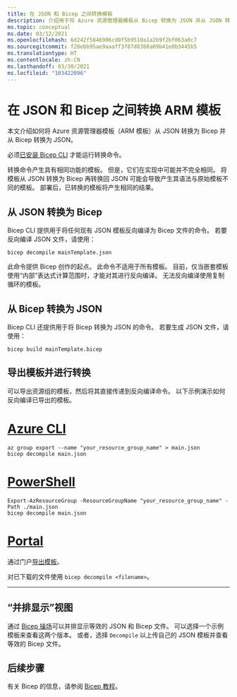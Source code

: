 ```yaml
---
title: 在 JSON 和 Bicep 之间转换模板
description: 介绍用于将 Azure 资源管理器模板从 Bicep 转换为 JSON 并从 JSON 转换为 Bicep 的命令。
ms.topic: conceptual
ms.date: 03/12/2021
ms.openlocfilehash: 6d242f5846996cd0f5b9510a1a2b9f2bf063a0c7
ms.sourcegitcommit: f28ebb95ae9aaaff3f87d8388a09b41e0b3445b5
ms.translationtype: HT
ms.contentlocale: zh-CN
ms.lasthandoff: 03/30/2021
ms.locfileid: "103422096"
---
```

# <a name="converting-arm-templates-between-json-and-bicep"></a>在 JSON 和 Bicep 之间转换 ARM 模板

本文介绍如何将 Azure 资源管理器模板（ARM 模板）从 JSON 转换为 Bicep 并从 Bicep 转换为 JSON。

必须[已安装 Bicep CLI](bicep-install.md) 才能运行转换命令。

转换命令产生具有相同功能的模板。 但是，它们在实现中可能并不完全相同。 将模板从 JSON 转换为 Bicep 再转换回 JSON 可能会导致产生其语法与原始模板不同的模板。 部署后，已转换的模板将产生相同的结果。

## <a name="convert-from-json-to-bicep"></a>从 JSON 转换为 Bicep

Bicep CLI 提供用于将任何现有 JSON 模板反向编译为 Bicep 文件的命令。 若要反向编译 JSON 文件，请使用：

```azurecli
bicep decompile mainTemplate.json
```

此命令提供 Bicep 创作的起点。 此命令不适用于所有模板。 目前，仅当嵌套模板使用“内部”表达式计算范围时，才能对其进行反向编译。 无法反向编译使用复制循环的模板。

## <a name="convert-from-bicep-to-json"></a>从 Bicep 转换为 JSON

Bicep CLI 还提供用于将 Bicep 转换为 JSON 的命令。 若要生成 JSON 文件，请使用：

```azurecli
bicep build mainTemplate.bicep
```

## <a name="export-template-and-convert"></a>导出模板并进行转换

可以导出资源组的模板，然后将其直接传递到反向编译命令。 以下示例演示如何反向编译已导出的模板。

# <a name="azure-cli"></a>[Azure CLI](#tab/azure-cli)

```azurecli
az group export --name "your_resource_group_name" > main.json
bicep decompile main.json
```

# <a name="powershell"></a>[PowerShell](#tab/azure-powershell)

```azurepowershell
Export-AzResourceGroup -ResourceGroupName "your_resource_group_name" -Path ./main.json
bicep decompile main.json
```

# <a name="portal"></a>[Portal](#tab/azure-portal)

通过门户[导出模板](export-template-portal.md)。

对已下载的文件使用 `bicep decompile <filename>`。

---

## <a name="side-by-side-view"></a>“并排显示”视图

通过 [Bicep 操场](https://aka.ms/bicepdemo)可以并排显示等效的 JSON 和 Bicep 文件。 可以选择一个示例模板来查看这两个版本。 或者，选择 `Decompile` 以上传自己的 JSON 模板并查看等效的 Bicep 文件。

## <a name="next-steps"></a>后续步骤

有关 Bicep 的信息，请参阅 [Bicep 教程](./bicep-tutorial-create-first-bicep.md)。

